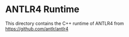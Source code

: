 # ANTLR4 Runtime

This directory contains the C++ runtime of ANTLR4 from https://github.com/antlr/antlr4
